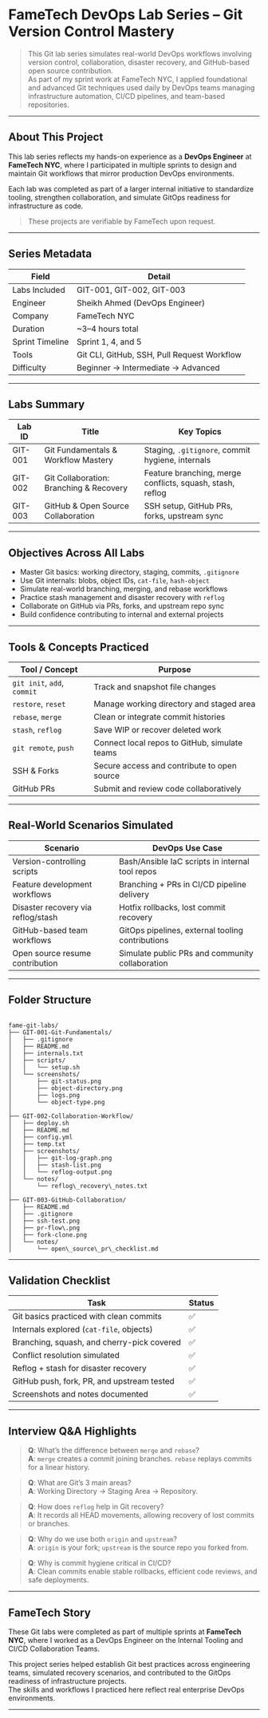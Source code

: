 # FameTech DevOps Lab Series – Git Version Control Mastery

> This Git lab series simulates real-world DevOps workflows involving version control, collaboration, disaster recovery, and GitHub-based open source contribution.  
> As part of my sprint work at FameTech NYC, I applied foundational and advanced Git techniques used daily by DevOps teams managing infrastructure automation, CI/CD pipelines, and team-based repositories.

---

## About This Project

This lab series reflects my hands-on experience as a **DevOps Engineer** at **FameTech NYC**, where I participated in multiple sprints to design and maintain Git workflows that mirror production DevOps environments.

Each lab was completed as part of a larger internal initiative to standardize tooling, strengthen collaboration, and simulate GitOps readiness for infrastructure as code.

> These projects are verifiable by FameTech upon request.

---

## Series Metadata

| Field           | Detail                                      |
| --------------- | ------------------------------------------- |
| Labs Included   | GIT-001, GIT-002, GIT-003                   |
| Engineer        | Sheikh Ahmed (DevOps Engineer)              |
| Company         | FameTech NYC                                |
| Duration        | ~3–4 hours total                            |
| Sprint Timeline | Sprint 1, 4, and 5                          |
| Tools           | Git CLI, GitHub, SSH, Pull Request Workflow |
| Difficulty      | Beginner → Intermediate → Advanced          |

---

## Labs Summary

| Lab ID  | Title                                   | Key Topics                                                |
| ------- | --------------------------------------- | --------------------------------------------------------- |
| GIT-001 | Git Fundamentals & Workflow Mastery     | Staging, `.gitignore`, commit hygiene, internals          |
| GIT-002 | Git Collaboration: Branching & Recovery | Feature branching, merge conflicts, squash, stash, reflog |
| GIT-003 | GitHub & Open Source Collaboration      | SSH setup, GitHub PRs, forks, upstream sync               |

---

## Objectives Across All Labs

- Master Git basics: working directory, staging, commits, `.gitignore`
- Use Git internals: blobs, object IDs, `cat-file`, `hash-object`
- Simulate real-world branching, merging, and rebase workflows
- Practice stash management and disaster recovery with `reflog`
- Collaborate on GitHub via PRs, forks, and upstream repo sync
- Build confidence contributing to internal and external projects

---

## Tools & Concepts Practiced

| Tool / Concept              | Purpose                                       |
| --------------------------- | --------------------------------------------- |
| `git init`, `add`, `commit` | Track and snapshot file changes               |
| `restore`, `reset`          | Manage working directory and staged area      |
| `rebase`, `merge`           | Clean or integrate commit histories           |
| `stash`, `reflog`           | Save WIP or recover deleted work              |
| `git remote`, `push`        | Connect local repos to GitHub, simulate teams |
| SSH & Forks                 | Secure access and contribute to open source   |
| GitHub PRs                  | Submit and review code collaboratively        |

---

## Real-World Scenarios Simulated

| Scenario                           | DevOps Use Case                                  |
| ---------------------------------- | ------------------------------------------------ |
| Version-controlling scripts        | Bash/Ansible IaC scripts in internal tool repos  |
| Feature development workflows      | Branching + PRs in CI/CD pipeline delivery       |
| Disaster recovery via reflog/stash | Hotfix rollbacks, lost commit recovery           |
| GitHub-based team workflows        | GitOps pipelines, external tooling contributions |
| Open source resume contribution    | Simulate public PRs and community collaboration  |

---

## Folder Structure

```

fame-git-labs/
├── GIT-001-Git-Fundamentals/
│   ├── .gitignore
│   ├── README.md
│   ├── internals.txt
│   ├── scripts/
│   │   └── setup.sh
│   └── screenshots/
│       ├── git-status.png
│       ├── object-directory.png
│       ├── logs.png
│       └── object-type.png
│
├── GIT-002-Collaboration-Workflow/
│   ├── deploy.sh
│   ├── README.md
│   ├── config.yml
│   ├── temp.txt
│   ├── screenshots/
│   │   ├── git-log-graph.png
│   │   ├── stash-list.png
│   │   └── reflog-output.png
│   └── notes/
│       └── reflog\_recovery\_notes.txt
│
├── GIT-003-GitHub-Collaboration/
│   ├── README.md
│   ├── .gitignore
│   ├── ssh-test.png
│   ├── pr-flow\.png
│   ├── fork-clone.png
│   └── notes/
│       └── open\_source\_pr\_checklist.md

```

---

## Validation Checklist

| Task                                       | Status |
| ------------------------------------------ | ------ |
| Git basics practiced with clean commits    | ✅     |
| Internals explored (`cat-file`, objects)   | ✅     |
| Branching, squash, and cherry-pick covered | ✅     |
| Conflict resolution simulated              | ✅     |
| Reflog + stash for disaster recovery       | ✅     |
| GitHub push, fork, PR, and upstream tested | ✅     |
| Screenshots and notes documented           | ✅     |

---

## Interview Q&A Highlights

> **Q**: What’s the difference between `merge` and `rebase`?  
> **A**: `merge` creates a commit joining branches. `rebase` replays commits for a linear history.

> **Q**: What are Git’s 3 main areas?  
> **A**: Working Directory → Staging Area → Repository.

> **Q**: How does `reflog` help in Git recovery?  
> **A**: It records all HEAD movements, allowing recovery of lost commits or branches.

> **Q**: Why do we use both `origin` and `upstream`?  
> **A**: `origin` is your fork; `upstream` is the source repo you forked from.

> **Q**: Why is commit hygiene critical in CI/CD?  
> **A**: Clean commits enable stable rollbacks, efficient code reviews, and safe deployments.

---

## FameTech Story

These Git labs were completed as part of multiple sprints at **FameTech NYC**, where I worked as a DevOps Engineer on the Internal Tooling and CI/CD Collaboration Teams.

This project series helped establish Git best practices across engineering teams, simulated recovery scenarios, and contributed to the GitOps readiness of infrastructure projects.  
The skills and workflows I practiced here reflect real enterprise DevOps environments.

---
